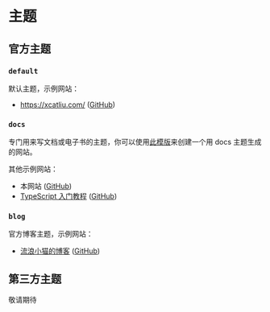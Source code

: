 # 主题

## 官方主题

### `default`

默认主题，示例网站：

- https://xcatliu.com/ ([GitHub](https://github.com/xcatliu/xcatliu/))

### `docs`

专门用来写文档或电子书的主题，你可以使用[此模版](https://github.com/xcatliu/pagic_template_docs)来创建一个用 docs 主题生成的网站。

其他示例网站：

- 本网站 ([GitHub](https://github.com/xcatliu/pagic/))
- [TypeScript 入门教程](https://ts.xcatliu.com/) ([GitHub](https://github.com/xcatliu/typescript-tutorial/))

### `blog`

官方博客主题，示例网站：

- [流浪小猫的博客](https://blog.xcatliu.com/) ([GitHub](https://github.com/xcatliu/blog))

## 第三方主题

敬请期待
